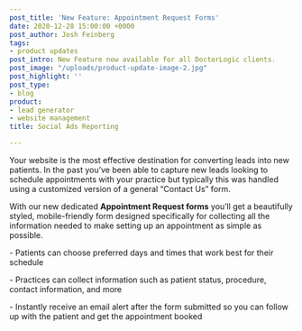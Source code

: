 ```yaml
---
post_title: 'New Feature: Appointment Request Forms'
date: 2020-12-28 15:00:00 +0000
post_author: Josh Feinberg
tags:
- product updates
post_intro: New Feature now available for all DoctorLogic clients.
post_image: "/uploads/product-update-image-2.jpg"
post_highlight: ''
post_type:
- blog
product:
- lead generator
- website management
title: Social Ads Reporting

---
```

Your website is the most effective destination for converting leads into new patients. In the past you’ve been able to capture new leads looking to schedule appointments with your practice but typically this was handled using a customized version of a general “Contact Us” form.  
  
With our new dedicated **Appointment Request forms** you’ll get a beautifully styled, mobile-friendly form designed specifically for collecting all the information needed to make setting up an appointment as simple as possible.  
  
\- Patients can choose preferred days and times that work best for their schedule  
  
\- Practices can collect information such as patient status, procedure, contact information, and more  
  
\- Instantly receive an email alert after the form submitted so you can follow up with the patient and get the appointment booked